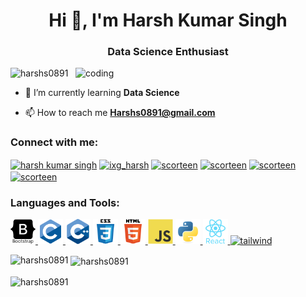 <h1 align="center">Hi 👋, I'm Harsh Kumar Singh</h1>
<h3 align="center">Data Science Enthusiast</h3>

<img align="right" alt="coding" width="400" src="https://user-images.githubusercontent.com/55389276/140866485-8fb1c876-9a8f-4d6a-98dc-08c4981eaf70.gif"/>

<p align="left"> <img src="https://komarev.com/ghpvc/?username=harshs0891&label=Profile%20views&color=0e75b6&style=flat" alt="harshs0891" /> </p>

- 🌱 I’m currently learning **Data Science**

- 📫 How to reach me **Harshs0891@gmail.com**

<h3 align="left">Connect with me:</h3>
<p align="left">
<a href="https://linkedin.com/in/harsh kumar singh" target="blank"><img align="center" src="https://raw.githubusercontent.com/rahuldkjain/github-profile-readme-generator/master/src/images/icons/Social/linked-in-alt.svg" alt="harsh kumar singh" height="30" width="40" /></a>
<a href="https://instagram.com/ixg_harsh" target="blank"><img align="center" src="https://raw.githubusercontent.com/rahuldkjain/github-profile-readme-generator/master/src/images/icons/Social/instagram.svg" alt="ixg_harsh" height="30" width="40" /></a>
<a href="https://www.codechef.com/users/scorteen" target="blank"><img align="center" src="https://cdn.jsdelivr.net/npm/simple-icons@3.1.0/icons/codechef.svg" alt="scorteen" height="30" width="40" /></a>
<a href="https://codeforces.com/profile/scorteen" target="blank"><img align="center" src="https://raw.githubusercontent.com/rahuldkjain/github-profile-readme-generator/master/src/images/icons/Social/codeforces.svg" alt="scorteen" height="30" width="40" /></a>
<a href="https://www.leetcode.com/scorteen" target="blank"><img align="center" src="https://raw.githubusercontent.com/rahuldkjain/github-profile-readme-generator/master/src/images/icons/Social/leet-code.svg" alt="scorteen" height="30" width="40" /></a>
<a href="https://auth.geeksforgeeks.org/user/scorteen" target="blank"><img align="center" src="https://raw.githubusercontent.com/rahuldkjain/github-profile-readme-generator/master/src/images/icons/Social/geeks-for-geeks.svg" alt="scorteen" height="30" width="40" /></a>
</p>

<h3 align="left">Languages and Tools:</h3>
<p align="left"> <a href="https://getbootstrap.com" target="_blank" rel="noreferrer"> <img src="https://raw.githubusercontent.com/devicons/devicon/master/icons/bootstrap/bootstrap-plain-wordmark.svg" alt="bootstrap" width="40" height="40"/> </a> <a href="https://www.cprogramming.com/" target="_blank" rel="noreferrer"> <img src="https://raw.githubusercontent.com/devicons/devicon/master/icons/c/c-original.svg" alt="c" width="40" height="40"/> </a> <a href="https://www.w3schools.com/cpp/" target="_blank" rel="noreferrer"> <img src="https://raw.githubusercontent.com/devicons/devicon/master/icons/cplusplus/cplusplus-original.svg" alt="cplusplus" width="40" height="40"/> </a> <a href="https://www.w3schools.com/css/" target="_blank" rel="noreferrer"> <img src="https://raw.githubusercontent.com/devicons/devicon/master/icons/css3/css3-original-wordmark.svg" alt="css3" width="40" height="40"/> </a> <a href="https://www.w3.org/html/" target="_blank" rel="noreferrer"> <img src="https://raw.githubusercontent.com/devicons/devicon/master/icons/html5/html5-original-wordmark.svg" alt="html5" width="40" height="40"/> </a> <a href="https://developer.mozilla.org/en-US/docs/Web/JavaScript" target="_blank" rel="noreferrer"> <img src="https://raw.githubusercontent.com/devicons/devicon/master/icons/javascript/javascript-original.svg" alt="javascript" width="40" height="40"/> </a> <a href="https://www.python.org" target="_blank" rel="noreferrer"> <img src="https://raw.githubusercontent.com/devicons/devicon/master/icons/python/python-original.svg" alt="python" width="40" height="40"/> </a> <a href="https://reactjs.org/" target="_blank" rel="noreferrer"> <img src="https://raw.githubusercontent.com/devicons/devicon/master/icons/react/react-original-wordmark.svg" alt="react" width="40" height="40"/> </a> <a href="https://tailwindcss.com/" target="_blank" rel="noreferrer"> <img src="https://www.vectorlogo.zone/logos/tailwindcss/tailwindcss-icon.svg" alt="tailwind" width="40" height="40"/> </a> </p>

<p><img align="left" src="https://github-readme-stats.vercel.app/api/top-langs?username=harshs0891&show_icons=true&locale=en&layout=compact" alt="harshs0891" /></p>

<p>&nbsp;<img align="center" src="https://github-readme-stats.vercel.app/api?username=harshs0891&show_icons=true&locale=en" alt="harshs0891" /></p>

<p><img align="center" src="https://github-readme-streak-stats.herokuapp.com/?user=harshs0891&" alt="harshs0891" /></p>

